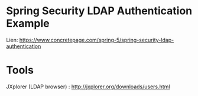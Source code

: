 # Spring Security LDAP Authentication Example
Lien: https://www.concretepage.com/spring-5/spring-security-ldap-authentication

# Tools
JXplorer (LDAP browser) : http://jxplorer.org/downloads/users.html
